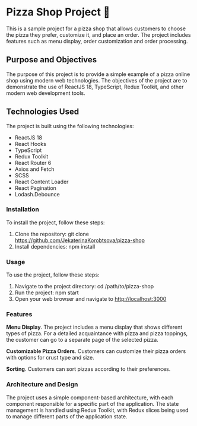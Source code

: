 # Pizza Shop Project :pizza:

This is a sample project for a pizza shop that allows customers to choose the pizza they prefer, customize it, and place an order. The project includes features such as menu display, order customization and order processing.

## Purpose and Objectives

The purpose of this project is to provide a simple example of a pizza online shop using modern web technologies. The objectives of the project are to demonstrate the use of ReactJS 18, TypeScript, Redux Toolkit, and other modern web development tools.

## Technologies Used

The project is built using the following technologies:

- ReactJS 18
- React Hooks
- TypeScript
- Redux Toolkit
- React Router 6
- Axios and Fetch
- SCSS
- React Content Loader
- React Pagination
- Lodash.Debounce

### Installation

To install the project, follow these steps:

1. Clone the repository: git clone <https://github.com/JekaterinaKorobtsova/pizza-shop>
2. Install dependencies: npm install

### Usage

To use the project, follow these steps:

1. Navigate to the project directory: cd /path/to/pizza-shop
2. Run the project: npm start
3. Open your web browser and navigate to <http://localhost:3000>

### Features

**Menu Display**.
The project includes a menu display that shows different types of pizza.
For a detailed acquaintance with pizza and pizza toppings, the customer can go to a separate page of the selected pizza.

**Customizable Pizza Orders**.
Customers can customize their pizza orders with options for crust type and size.

**Sorting**.
Customers can sort pizzas according to their preferences.

### Architecture and Design

The project uses a simple component-based architecture, with each component responsible for a specific part of the application. The state management is handled using Redux Toolkit, with Redux slices being used to manage different parts of the application state.
